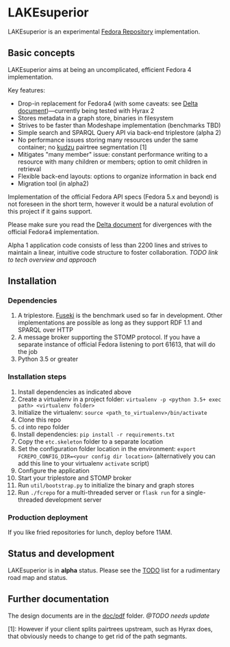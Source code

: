 # LAKEsuperior

LAKEsuperior is an experimental [Fedora Repository](http://fedorarepository.org)
implementation.

## Basic concepts

LAKEsuperior aims at being an uncomplicated, efficient Fedora 4 implementation.

Key features:

- Drop-in replacement for Fedora4 (with some caveats: see
  [Delta document](doc/notes/fcrepo4_deltas.md))—currently being tested with
  Hyrax 2
- Stores metadata in a graph store, binaries in filesystem
- Strives to be faster than Modeshape implementation (benchmarks TBD)
- Simple search and SPARQL Query API via back-end triplestore (alpha 2)
- No performance issues storing many resources under the same container; no
  [kudzu](https://www.nature.org/ourinitiatives/urgentissues/land-conservation/forests/kudzu.xml)
  pairtree segmentation [1]
- Mitigates "many member" issue: constant performance writing to a resource with
  many children or members; option to omit children in retrieval
- Flexible back-end layouts: options to organize information in back end
- Migration tool (in alpha2)

Implementation of the official Fedora API specs (Fedora 5.x and beyond) is not
foreseen in the short term, however it would be a natural evolution of this
project if it gains support.

Please make sure you read the [Delta document](doc/notes/fcrepo4_deltas.md) for
divergences with the official Fedora4 implementation.

Alpha 1 application code consists of less than 2200 lines and strives to
maintain a linear, intuitive code structure to foster collaboration. *TODO link
to tech overview and approach*

## Installation

### Dependencies

1. A triplestore.
   [Fuseki](https://jena.apache.org/documentation/fuseki2/#download-fuseki)
   is the benchmark used so far in development. Other implementations are
   possible as long as they support RDF 1.1 and SPARQL over HTTP
1. A message broker supporting the STOMP protocol. If you have a separate
   instance of official Fedora listening to port 61613, that will do the job
1. Python 3.5 or greater

### Installation steps

1. Install dependencies as indicated above
1. Create a virtualenv in a project folder:
   `virtualenv -p <python 3.5+ exec path> <virtualenv folder>`
1. Initialize the virtualenv: `source <path_to_virtualenv>/bin/activate`
1. Clone this repo
1. `cd` into repo folder
1. Install dependencies: `pip install -r requirements.txt`
1. Copy the `etc.skeleton` folder to a separate location
1. Set the configuration folder location in the environment:
   `export FCREPO_CONFIG_DIR=<your config dir location>` (alternatively you can
   add this line to your virtualenv `activate` script)
1. Configure the application
1. Start your triplestore and STOMP broker
1. Run `util/bootstrap.py` to initialize the binary and graph stores
1. Run `./fcrepo` for a multi-threaded server or `flask run` for a
   single-threaded development server

### Production deployment

If you like fried repositories for lunch, deploy before 11AM.

## Status and development

LAKEsuperior is in **alpha** status. Please see the [TODO](doc/notes/TODO) list
for a rudimentary road map and status.

## Further documentation

The design documents are in the [doc/pdf](doc/pdf) folder. *@TODO needs update*

[1]: However if your client splits pairtrees upstream, such as Hyrax does, that
obviously needs to change to get rid of the path segmants.
